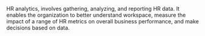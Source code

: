 HR analytics, involves gathering, analyzing, and reporting HR data. 
It enables the organization to better understand workspace, measure the impact of a range of HR metrics on overall business performance, and make decisions based on data.
